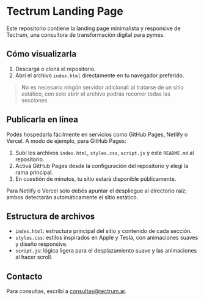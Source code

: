 # Tectrum Landing Page

Este repositorio contiene la landing page minimalista y responsive de Tectrum, una consultora de transformación digital para pymes.

## Cómo visualizarla

1. Descargá o cloná el repositorio.
2. Abrí el archivo `index.html` directamente en tu navegador preferido.

> No es necesario ningún servidor adicional: al tratarse de un sitio estático, con solo abrir el archivo podrás recorrer todas las secciones.

## Publicarla en línea

Podés hospedarla fácilmente en servicios como GitHub Pages, Netlify o Vercel. A modo de ejemplo, para GitHub Pages:

1. Subí los archivos `index.html`, `styles.css`, `script.js` y este `README.md` al repositorio.
2. Activá GitHub Pages desde la configuración del repositorio y elegí la rama principal.
3. En cuestión de minutos, tu sitio estará disponible públicamente.

Para Netlify o Vercel solo debés apuntar el despliegue al directorio raíz; ambos detectarán automáticamente el sitio estático.

## Estructura de archivos

- `index.html`: estructura principal del sitio y contenido de cada sección.
- `styles.css`: estilos inspirados en Apple y Tesla, con animaciones suaves y diseño responsive.
- `script.js`: lógica ligera para el desplazamiento suave y las animaciones al hacer scroll.

## Contacto

Para consultas, escribí a [consultas@tectrum.ar](mailto:consultas@tectrum.ar).
